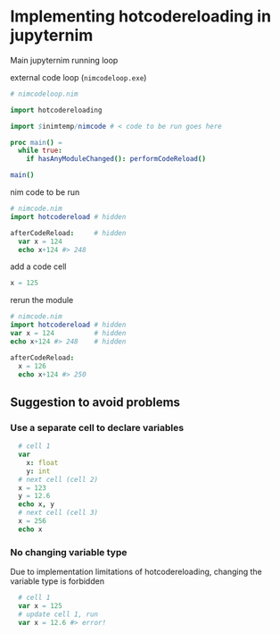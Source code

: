 # Implementing hotcodereloading in jupyternim

Main jupyternim running loop

external code loop (`nimcodeloop.exe`)
```nim
# nimcodeloop.nim

import hotcodereloading

import $inimtemp/nimcode # < code to be run goes here

proc main() =
  while true:
    if hasAnyModuleChanged(): performCodeReload()

main()
```

nim code to be run
```nim
# nimcode.nim
import hotcodereload # hidden

afterCodeReload:     # hidden
  var x = 124   
  echo x+124 #> 248 
```

add a code cell
```nim
x = 125
```
rerun the module
```nim
# nimcode.nim
import hotcodereload # hidden
var x = 124          # hidden
echo x+124 #> 248    # hidden

afterCodeReload:
  x = 126
  echo x+124 #> 250
```


## Suggestion to avoid problems

### Use a separate cell to declare variables
```nim
  # cell 1
  var 
    x: float
    y: int
  # next cell (cell 2)
  x = 123
  y = 12.6
  echo x, y
  # next cell (cell 3)
  x = 256
  echo x
```

### No changing variable type
Due to implementation limitations of hotcodereloading, changing
the variable type is forbidden
```nim
  # cell 1
  var x = 125
  # update cell 1, run
  var x = 12.6 #> error!
```
